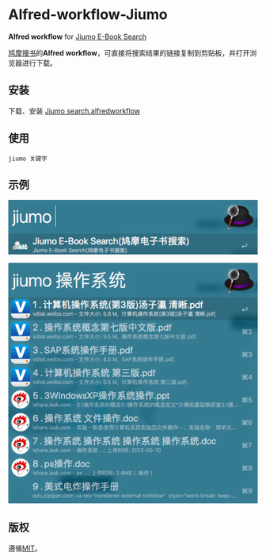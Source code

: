 # Alfred-workflow-Jiumo

**Alfred workflow** for [Jiumo E-Book Search][Jiumo]


[鸠摩搜书][Jiumo]的**Alfred workflow**，可直接将搜索结果的链接复制到剪贴板，并打开浏览器进行下载。

## 安装

下载、安装 [Jiumo search.alfredworkflow](./Jiumo-search.alfredworkflow)

## 使用

```
jiumo 关键字
```

## 示例

![Jiumo-search][workflow]



![Jiumo-search][workflow-result]

## 版权

遵循[MIT](MIT "MIT license")。

[Jiumo]: https://www.jiumodiary.com/ "(鸠摩电子书搜索)"
[MIT]: ./LICENSE.txt "MIT LICENSE"
[workflow]: ./screenshots/workflow.png "Jiumo-search"
[workflow-result]: ./screenshots/workflow-result.png "Jiumo-search"
